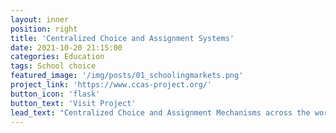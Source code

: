 ```yaml
---
layout: inner
position: right
title: 'Centralized Choice and Assignment Systems'
date: 2021-10-20 21:15:00
categories: Education
tags: School choice
featured_image: '/img/posts/01_schoolingmarkets.png'
project_link: 'https://www.ccas-project.org/'
button_icon: 'flask'
button_text: 'Visit Project'
lead_text: "Centralized Choice and Assignment Mechanisms across the world"
---
```

